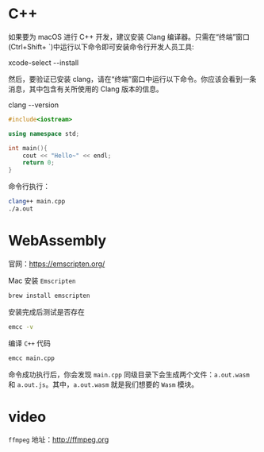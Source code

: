 # C++

如果要为 macOS 进行 C++ 开发，建议安装 Clang 编译器。只需在“终端”窗口(Ctrl+Shift+ `)中运行以下命令即可安装命令行开发人员工具:

xcode-select --install

然后，要验证已安装 clang，请在“终端”窗口中运行以下命令。你应该会看到一条消息，其中包含有关所使用的 Clang 版本的信息。

clang --version

```c++
#include<iostream>

using namespace std;

int main(){
    cout << "Hello~" << endl;
    return 0;
}

```
命令行执行：
```sh
clang++ main.cpp 
./a.out 
```

# WebAssembly

官网：https://emscripten.org/

Mac 安装 `Emscripten`

```sh
brew install emscripten
```

安装完成后测试是否存在

```sh
emcc -v
```
编译 `C++` 代码
```sh
emcc main.cpp
```
命令成功执行后，你会发现 `main.cpp` 同级目录下会生成两个文件：`a.out.wasm` 和 `a.out.js`。其中，`a.out.wasm` 就是我们想要的 `Wasm` 模块。



# video

`ffmpeg` 地址：http://ffmpeg.org 